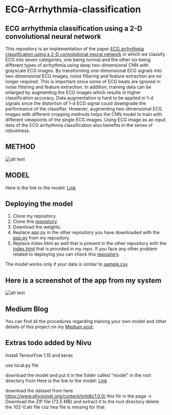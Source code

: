 # ECG-Arrhythmia-classification

## ECG arrhythmia classification using a 2-D convolutional neural network

This repository is an implementation of the paper [ECG arrhythmia classification using a 2-D
convolutional neural network](https://arxiv.org/pdf/1804.06812.pdf) in which we classify ECG into seven categories, one being normal and the other six being different types of arrhythmia using deep two-dimensional CNN with grayscale ECG images. By transforming one-dimensional ECG signals into two-dimensional ECG images, noise filtering and feature extraction are no longer required. This is important since some of ECG beats are ignored in noise filtering and feature extraction. In addition, training data can be enlarged by augmenting the ECG images which results in higher classification accuracy. Data augmentation is hard to be applied in 1-d signals since the distortion of 1-d ECG signal could downgrade the performance of the classifier. However, augmenting two-dimensional ECG images with different cropping methods helps the CNN model to train with different viewpoints of the single ECG images. Using ECG image as an input data of the ECG arrhythmia classification also benefits in the sense of robustness.

## METHOD

![alt text](https://cdn-images-1.medium.com/max/1000/1*3SGHOVg_ycSOH-NN6OI8Tg.png)

## MODEL

Here is the link to the model: [Link](https://drive.google.com/open?id=1aFKVKz41A9fu8dX2KfwlEGV8vz9ljiuZ)

## Deploying the model

1. Clone my repository.
2. Clone this [repository](https://github.com/mtobeiyf/keras-flask-deploy-webapp).
3. Download the weights.
4. Replace app.py in the other repository you have downloaded with the [app.py](https://github.com/ankur219/ECG-Arrhythmia-classification/blob/master/app.py) from my repository.
5. Replace index.html as well that is present in the other repository with the [index.html](https://github.com/ankur219/ECG-Arrhythmia-classification/blob/master/index.html) that is provided in my repo.
   If you face any other problem related to deploying you can check this [repository](https://github.com/mtobeiyf/keras-flask-deploy-webapp).

The model works only if your data is similar to [sample.csv](https://github.com/ankur219/ECG-Arrhythmia-classification/blob/master/sample.csv)

## Here is a screenshot of the app from my system

![alt text](https://cdn-images-1.medium.com/max/1400/1*DbcZlDPIfRYLZknTrjcJLw.png)

## Medium Blog

You can find all the procedures regarding training your own model and other details of this project on my [Medium post](https://medium.com/datadriveninvestor/ecg-arrhythmia-classification-using-a-2-d-convolutional-neural-network-33aa586bad67).

## Extras todo added by Nivu

Install TensorFow 1.15 and keras

use local.py file

download the model and put it in the folder called "model" in the root directory from Here is the link to the model: [Link](https://drive.google.com/open?id=1aFKVKz41A9fu8dX2KfwlEGV8vz9ljiuZ)

download the dataset from here https://www.physionet.org/content/mitdb/1.0.0/
this filr in the page -> Download the ZIP file (73.5 MB)
and extract it to the root directory
delete the 102-0.atr file coz hea file is missing for that
